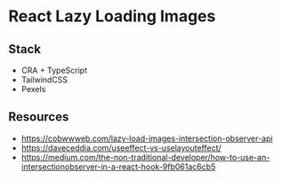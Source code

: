 # React Lazy Loading Images

## Stack
- CRA + TypeScript
- TailwindCSS
- Pexels

## Resources
- https://cobwwweb.com/lazy-load-images-intersection-observer-api
- https://daveceddia.com/useeffect-vs-uselayouteffect/
- https://medium.com/the-non-traditional-developer/how-to-use-an-intersectionobserver-in-a-react-hook-9fb061ac6cb5